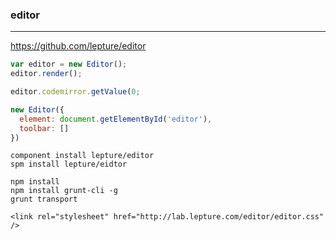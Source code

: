 ### editor
---
https://github.com/lepture/editor

```js
var editor = new Editor();
editor.render();

editor.codemirror.getValue(0;

new Editor({
  element: document.getElementById('editor'),
  toolbar: []
})
```

```
component install lepture/editor
spm install lepture/eidtor 

npm install
npm install grunt-cli -g
grunt transport
```

```
<link rel="stylesheet" href="http://lab.lepture.com/editor/editor.css" />
```


